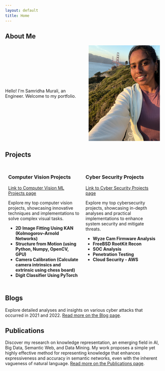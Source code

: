 ```yaml
---
layout: default
title: Home
---
```


## About Me

<div style="display: flex; align-items: center;">
  <div style="flex: 1; padding-right: 20px;">
    Hello! I'm Samridha Murali, an Engineer. Welcome to my portfolio.
    <!-- Additional About Me content can go here. -->
  </div>
  <div style="flex: 1; padding-left: 20px;">
    <img src="photo.jpg" alt="Samridha Murali" style="max-width: 100%; height: auto;">
  </div>
</div>

## Projects

<div style="display: flex; justify-content: space-between;">
 <div style="flex: 1; padding: 10px;">
  <h3>Computer Vision Projects</h3>
  <a href="https://msam13.github.io/samridhamurali.github.io/computer_vision_ml_projects.md">Link to Computer Vision ML Projects page</a>
  <p>Explore my top computer vision projects, showcasing innovative techniques and implementations to solve complex visual tasks.</p>
  <ul>
    <li><strong>2D Image Fitting Using KAN (Kolmogorov–Arnold Networks)</strong></li>
    <li><strong>Structure from Motion (using Python, Numpy, OpenCV, GPU)</strong></li>
    <li><strong>Camera Calibration (Calculate camera intrinsics and extrinsic using chess board)</strong></li>
    <li><strong>Digit Classifier Using PyTorch</strong></li>
  </ul>
</div>
  <div style="flex: 1; padding: 10px;">
  <h3>Cyber Security Projects</h3>
  <a href="https://msam13.github.io/samridhamurali.github.io/cyber_security_projects.md">Link to Cyber Security Projects page</a>
  <p>Explore my top cybersecurity projects, showcasing in-depth analyses and practical implementations to enhance system security and mitigate threats.</p>
  <ul>
    <li><strong>Wyze Cam Firmware Analysis</strong></li>
    <li><strong>FreeBSD RootKit Recon</strong></li>
    <li><strong>SOC Analysis</strong></li>
    <li><strong>Penetration Testing</strong></li>
    <li><strong>Cloud Security - AWS</strong></li>
  </ul>
</div>
</div>

## Blogs

Explore detailed analyses and insights on various cyber attacks that occurred in 2021 and 2022. [Read more on the Blog page](blogs.md).

## Publications

Discover my research on knowledge representation, an emerging field in AI, Big Data, Semantic Web, and Data Mining. My work proposes a simple yet highly effective method for representing knowledge that enhances expressiveness and accuracy in semantic networks, even with the inherent vagueness of natural language. [Read more on the Publications page](publications.md).
